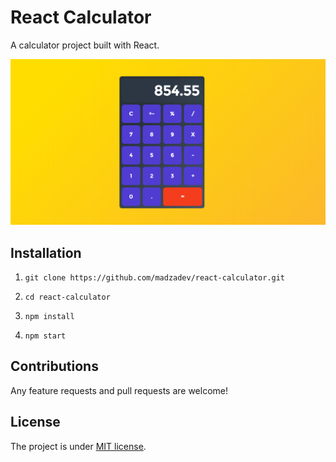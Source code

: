 # React Calculator

A calculator project built with React.

![Calculator Screenshot](/public/preview.png?raw=true "Preview")

## Installation

1. `git clone https://github.com/madzadev/react-calculator.git`

2. `cd react-calculator`

3. `npm install`

4. `npm start`

## Contributions

Any feature requests and pull requests are welcome!

## License

The project is under [MIT license](https://choosealicense.com/licenses/mit/).
